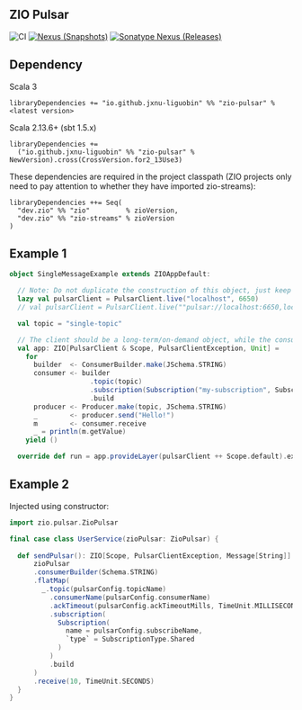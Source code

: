 ZIO Pulsar
---

![CI][Badge-CI] [![Nexus (Snapshots)][Badge-Snapshots]][Link-Snapshots] [![Sonatype Nexus (Releases)][Badge-Release]][Link-Release]


[Badge-CI]: https://github.com/hjfruit/zio-pulsar/actions/workflows/scala.yml/badge.svg
[Badge-Snapshots]: https://img.shields.io/nexus/s/io.github.jxnu-liguobin/zio-pulsar_3?server=https%3A%2F%2Foss.sonatype.org
[Link-Snapshots]: https://oss.sonatype.org/content/repositories/snapshots/io/github/jxnu-liguobin/zio-pulsar_3/
[Link-Release]: https://oss.sonatype.org/content/repositories/public/io/github/jxnu-liguobin/zio-pulsar_3/
[Badge-Release]: https://img.shields.io/nexus/r/io.github.jxnu-liguobin/zio-pulsar_3?server=https%3A%2F%2Foss.sonatype.org


## Dependency

Scala 3
```
libraryDependencies += "io.github.jxnu-liguobin" %% "zio-pulsar" % <latest version>
```

Scala 2.13.6+ (sbt 1.5.x)
```
libraryDependencies += 
  ("io.github.jxnu-liguobin" %% "zio-pulsar" % NewVersion).cross(CrossVersion.for2_13Use3)
```

These dependencies are required in the project classpath (ZIO projects only need to pay attention to whether they have imported zio-streams):
```
libraryDependencies ++= Seq(
  "dev.zio" %% "zio"         % zioVersion,
  "dev.zio" %% "zio-streams" % zioVersion
)
```

## Example 1
```scala
object SingleMessageExample extends ZIOAppDefault:

  // Note: Do not duplicate the construction of this object, just keep one instance!
  lazy val pulsarClient = PulsarClient.live("localhost", 6650)
  // val pulsarClient = PulsarClient.live(""pulsar://localhost:6650,localhost:6651,localhost:6652"")

  val topic = "single-topic"

  // The client should be a long-term/on-demand object, while the consumer/producer is perishable after use
  val app: ZIO[PulsarClient & Scope, PulsarClientException, Unit] =
    for
      builder  <- ConsumerBuilder.make(JSchema.STRING)
      consumer <- builder
                    .topic(topic)
                    .subscription(Subscription("my-subscription", SubscriptionType.Shared))
                    .build
      producer <- Producer.make(topic, JSchema.STRING)
      _        <- producer.send("Hello!")
      m        <- consumer.receive
      _ = println(m.getValue)
    yield ()

  override def run = app.provideLayer(pulsarClient ++ Scope.default).exitCode
```

## Example 2

Injected using constructor:
```scala
import zio.pulsar.ZioPulsar

final case class UserService(zioPulsar: ZioPulsar) {
  
  def sendPulsar(): ZIO[Scope, PulsarClientException, Message[String]] = {
      zioPulsar
      .consumerBuilder(Schema.STRING)
      .flatMap(
        _.topic(pulsarConfig.topicName)
          .consumerName(pulsarConfig.consumerName)
          .ackTimeout(pulsarConfig.ackTimeoutMills, TimeUnit.MILLISECONDS)
          .subscription(
            Subscription(
              name = pulsarConfig.subscribeName,
              `type` = SubscriptionType.Shared
            )
          )
          .build
      )
      .receive(10, TimeUnit.SECONDS)
  }
}
```